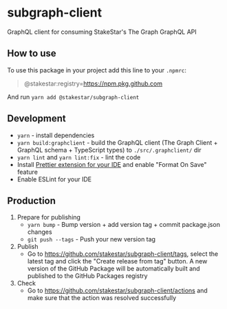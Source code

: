 # subgraph-client

GraphQL client for consuming StakeStar's The Graph GraphQL API

## How to use

To use this package in your project add this line to your `.npmrc`:

> @stakestar:registry=https://npm.pkg.github.com

And run `yarn add @stakestar/subgraph-client`

## Development

- `yarn` - install dependencies
- `yarn build:graphclient` - build the GraphQL client (The Graph Client + GraphQL schema + TypeScript types) to `./src/.graphclient/` dir
- `yarn lint` and `yarn lint:fix` - lint the code
- Install [Prettier extension for your IDE](https://prettier.io/docs/en/editors.html) and enable "Format On Save" feature
- Enable ESLint for your IDE
 
## Production

1. Prepare for publishing
    - `yarn bump` - Bump version + add version tag + commit package.json changes
    - `git push --tags` - Push your new version tag
2. Publish
    - Go to https://github.com/stakestar/subgraph-client/tags, select the latest tag and click the "Create release from tag" button. A new version of the GitHub Package will be automatically built and published to the GitHub Packages registry
3. Check
    - Go to https://github.com/stakestar/subgraph-client/actions and make sure that the action was resolved successfully
